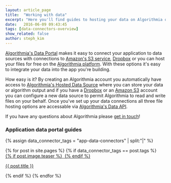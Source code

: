 ```yaml
---
layout: article_page
title:  "Working with data"
excerpt: "Here you'll find guides to hosting your data on Algorithmia or you can create a connection to your hosted files on Dropbox or S3."
date:   2016-06-09 09:43:45
tags: [data-connectors-overview]
show_related: false
author: steph_kim
---
```


<a href="https://algorithmia.com/data">Algorithmia's Data Portal</a> makes it easy to connect your application to data sources with connections to <a href="https://aws.amazon.com/s3/">Amazon's S3 service</a>, <a href="https://www.dropbox.com/">Dropbox</a> or you can host your files for free on the <a href="https://algorithmia.com/data/hosted">Algorithmia platform</a>. With these options it's easy to integrate your data into the app you're building.

How easy is it? By creating an Algorithmia account you automatically have access to <a href="https://algorithmia.com/data/hosted">Algorithmia's Hosted Data Source</a> where you can store your data or algorithm output and if you have a <a href="https://www.dropbox.com/">Dropbox</a> or an <a href="https://aws.amazon.com/s3/">Amazon S3</a> account you can configure a new data source to permit Algorithmia to read and write files on your behalf. Once you've set up your data connections all three file hosting options are accessable via <a href="http://docs.algorithmia.com/#data-api-specification">Algorithmia's Data API</a>.

If you have any questions about Algorithmia please <a href="mailto:support@algorithmia.com">get in touch</a>!

### Application data portal guides
{% assign data_connector_tags = "app-data-connectors" | split:"|" %}
<div class="data-connectors">
  {% for post in site.pages %}
  	{% if data_connector_tags == post.tags %}
  		<div class="col-xs-3 lang-tile">
	      	<a  href="{{ post.url }}">
	      	{% if post.image.teaser %}
	  			<img  src="{{ post.image.teaser | prepend:'/images/' | relative_url }}" alt="" itemprop="image">
			{% endif %}
			</a>
			<p class="lg"><a href="{{ post.url | relative_url }}">{{ post.title }}</a></p>
		</div>
	{% endif %}
  {% endfor %}
</div>
